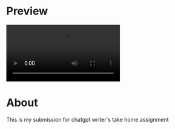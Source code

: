 # Preview

![Video preview of the project](docs/video.mp4 "a title")

# About

This is my submission for chatgpt writer's take home assignment
